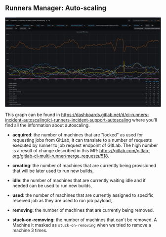 ## Runners Manager: Auto-scaling

![](../img/auto_scaling_details.png)

This graph can be found in
<https://dashboards.gitlab.net/d/ci-runners-incident-autoscaling/ci-runners-incident-support-autoscaling>
where you'll find all the information about autoscaling.

* **acquired**: the number of machines that are "locked" as used for requesting jobs from GitLab,
it can translate to a number of requests executed by runner to job request endpoint of GitLab.
The high number is a result of change described in this MR: <https://gitlab.com/gitlab-org/gitlab-ci-multi-runner/merge_requests/518>.

* **creating**: the number of machines that are currently being provisioned that will be later used to run new builds,

* **idle**: the number of machines that are currently waiting idle and if needed can be used to run new builds,

* **used**: the number of machines that are currently assigned to specific received job as they are used to run job payload,

* **removing**: the number of machines that are currently being removed.

* **stuck-on-removing**: the number of machines that can't be removed. A Machine it masked as `stuck-on-removing` when we tried to remove a machine 3 times.
